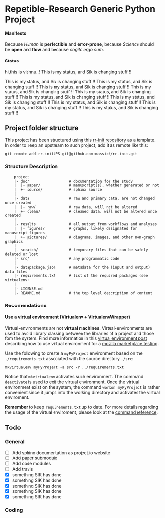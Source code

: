 Repetible-Research Generic Python Project
=========================================

#### Manifesto

Because *Human* is **perfectible** and **error-prone**, because *Science* should be **open** and **flow** and because *cogito ergo sum*.

#### Status
hi,this is vishnu..!
This is my status, and Sik is changing stuff !!

This is my status, and Sik is changing stuff !!
This is my status, and Sik is changing stuff !!
This is my status, and Sik is changing stuff !!
This is my status, and Sik is changing stuff !!
This is my status, and Sik is changing stuff !!
This is my status, and Sik is changing stuff !!
This is my status, and Sik is changing stuff !!
This is my status, and Sik is changing stuff !!
This is my status, and Sik is changing stuff !!
This is my status, and Sik is changing stuff !!


Project folder structure
------------------------

This project has been structured using this [rr-init repository] as a template.
In order to keep an upstream to such project, add it as remote like this:

```
git remote add rr-initUPS git@github.com:massich/rr-init.git
```

### Structure Description
```
    project
    |- doc/                  # documentation for the study
    |  |- paper/             # manuscript(s), whether generated or not
    |  +- source/            # sphinx source
    |
    |- data                  # raw and primary data, are not changed once created
    |  |- raw/               # raw data, will not be altered
    |  +- clean/             # cleaned data, will not be altered once created
    |
    |- results               # all output from workflows and analyses
    |  |- figures/           # graphs, likely designated for manuscript figures
    |  +- pictures/          # diagrams, images, and other non-graph graphics
    |
    |- scratch/              # temporary files that can be safely deleted or lost
    |- src/                  # any programmatic code
    |
    |- datapackage.json      # metadata for the (input and output) data files
    |- requirements.txt      # list of the required packages (see virtualenv)
    |
    |- LICENSE.md
    |- README.md             # the top level description of content
```

### Recomendations

#### Use a virtual environment (Virtualenv + VirtualenvWrapper)

Virtual-environments are not **virtual machines**.
Virtual-environments are used to avoid library classing between the libraries of a project and those fom the system.
Find more information in this [virtual environment post] describing how to use virtual environment for a [mozilla marketplace testing].

Use the following to create a `myPyProject` environment based on the `./requirements.txt` associated with the source directory `./src`:

```
mkvirtualenv myPyProject -a src -r ../requirements.txt
```

Notice that `mkvirtualenv` activates such environment.
The command `deactivate` is used to exit the virtual environment.
Once the virtual environment exist on the system, the command `workon myPyProject` is rather convenient since it jumps into the working directory and activates the virtual enviroment.

**Remember** to keep `requirements.txt` up to date.
For more details regarding the usage of the virtual enviroment, please look at the [command reference].

Todo
----

### General
- [ ] Add sphinx documentation as project.io website
- [ ] Add paper submodule
- [ ] Add code modules
- [ ] Add travis
- [x] something SIK has done
- [x] something SIK has done
- [x] something SIK has done
- [x] something SIK has done
- [x] something SIK has done

### Coding


[rr-init repository]: https://github.com/massich/rr-init

[virtual environment post]: http://www.silverwareconsulting.com/index.cfm/2012/7/24/Getting-Started-with-virtualenv-and-virtualenvwrapper-in-Python
[mozilla marketplace testing]: https://github.com/mozilla/marketplace-tests
[command reference]:http://virtualenvwrapper.readthedocs.org/en/latest/command_ref.html


